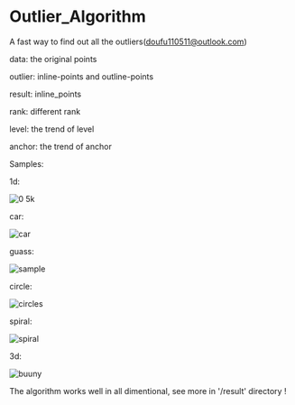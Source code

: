 # Outlier_Algorithm
A fast way to find out all the outliers(doufu110511@outlook.com)

data: the original points


outlier: inline-points and outline-points


result: inline_points


rank: different rank


level: the trend of level


anchor: the trend of anchor


Samples:


1d:

![0 5k](https://user-images.githubusercontent.com/31699390/164234114-1e5ba9f4-cfd4-4c48-970a-89e6a5b06303.png)

car:

![car](https://user-images.githubusercontent.com/31699390/164234710-580d5fc4-e428-4418-af86-aad3fcb379a7.png)

guass:

![sample](https://user-images.githubusercontent.com/31699390/164234773-adb831cb-9925-4ec9-9074-031cbe8cd50a.png)

circle:

![circles](https://user-images.githubusercontent.com/31699390/164234952-395d4b3d-8249-4130-b937-3e8a47b6506f.png)

spiral:

![spiral](https://user-images.githubusercontent.com/31699390/164235029-c308860c-318f-42b5-bb48-4690973b10e7.png)

3d:

![buuny](https://user-images.githubusercontent.com/31699390/164235599-3aa68a67-716b-4492-ad63-288754a2669b.png)


The algorithm works well in all dimentional, see more in '/result' directory !

